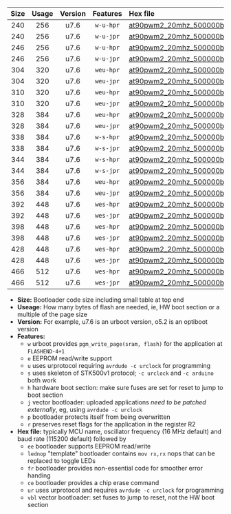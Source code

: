 |Size|Usage|Version|Features|Hex file|
|:-:|:-:|:-:|:-:|:--|
|240|256|u7.6|`w-u-hpr`|[at90pwm2_20mhz_500000bps_ur.hex](https://raw.githubusercontent.com/stefanrueger/urboot/main/at90pwm2_20mhz_500000bps_ur.hex)|
|240|256|u7.6|`w-u-jpr`|[at90pwm2_20mhz_500000bps_ur_vbl.hex](https://raw.githubusercontent.com/stefanrueger/urboot/main/at90pwm2_20mhz_500000bps_ur_vbl.hex)|
|246|256|u7.6|`w-u-hpr`|[at90pwm2_20mhz_500000bps_lednop_ur.hex](https://raw.githubusercontent.com/stefanrueger/urboot/main/at90pwm2_20mhz_500000bps_lednop_ur.hex)|
|246|256|u7.6|`w-u-jpr`|[at90pwm2_20mhz_500000bps_lednop_ur_vbl.hex](https://raw.githubusercontent.com/stefanrueger/urboot/main/at90pwm2_20mhz_500000bps_lednop_ur_vbl.hex)|
|304|320|u7.6|`weu-hpr`|[at90pwm2_20mhz_500000bps_ee_ur.hex](https://raw.githubusercontent.com/stefanrueger/urboot/main/at90pwm2_20mhz_500000bps_ee_ur.hex)|
|304|320|u7.6|`weu-jpr`|[at90pwm2_20mhz_500000bps_ee_ur_vbl.hex](https://raw.githubusercontent.com/stefanrueger/urboot/main/at90pwm2_20mhz_500000bps_ee_ur_vbl.hex)|
|310|320|u7.6|`weu-hpr`|[at90pwm2_20mhz_500000bps_ee_lednop_ur.hex](https://raw.githubusercontent.com/stefanrueger/urboot/main/at90pwm2_20mhz_500000bps_ee_lednop_ur.hex)|
|310|320|u7.6|`weu-jpr`|[at90pwm2_20mhz_500000bps_ee_lednop_ur_vbl.hex](https://raw.githubusercontent.com/stefanrueger/urboot/main/at90pwm2_20mhz_500000bps_ee_lednop_ur_vbl.hex)|
|328|384|u7.6|`weu-hpr`|[at90pwm2_20mhz_500000bps_ee_lednop_fr_ur.hex](https://raw.githubusercontent.com/stefanrueger/urboot/main/at90pwm2_20mhz_500000bps_ee_lednop_fr_ur.hex)|
|328|384|u7.6|`weu-jpr`|[at90pwm2_20mhz_500000bps_ee_lednop_fr_ur_vbl.hex](https://raw.githubusercontent.com/stefanrueger/urboot/main/at90pwm2_20mhz_500000bps_ee_lednop_fr_ur_vbl.hex)|
|338|384|u7.6|`w-s-hpr`|[at90pwm2_20mhz_500000bps.hex](https://raw.githubusercontent.com/stefanrueger/urboot/main/at90pwm2_20mhz_500000bps.hex)|
|338|384|u7.6|`w-s-jpr`|[at90pwm2_20mhz_500000bps_vbl.hex](https://raw.githubusercontent.com/stefanrueger/urboot/main/at90pwm2_20mhz_500000bps_vbl.hex)|
|344|384|u7.6|`w-s-hpr`|[at90pwm2_20mhz_500000bps_lednop.hex](https://raw.githubusercontent.com/stefanrueger/urboot/main/at90pwm2_20mhz_500000bps_lednop.hex)|
|344|384|u7.6|`w-s-jpr`|[at90pwm2_20mhz_500000bps_lednop_vbl.hex](https://raw.githubusercontent.com/stefanrueger/urboot/main/at90pwm2_20mhz_500000bps_lednop_vbl.hex)|
|356|384|u7.6|`weu-hpr`|[at90pwm2_20mhz_500000bps_ee_lednop_fr_ce_ur.hex](https://raw.githubusercontent.com/stefanrueger/urboot/main/at90pwm2_20mhz_500000bps_ee_lednop_fr_ce_ur.hex)|
|356|384|u7.6|`weu-jpr`|[at90pwm2_20mhz_500000bps_ee_lednop_fr_ce_ur_vbl.hex](https://raw.githubusercontent.com/stefanrueger/urboot/main/at90pwm2_20mhz_500000bps_ee_lednop_fr_ce_ur_vbl.hex)|
|392|448|u7.6|`wes-hpr`|[at90pwm2_20mhz_500000bps_ee.hex](https://raw.githubusercontent.com/stefanrueger/urboot/main/at90pwm2_20mhz_500000bps_ee.hex)|
|392|448|u7.6|`wes-jpr`|[at90pwm2_20mhz_500000bps_ee_vbl.hex](https://raw.githubusercontent.com/stefanrueger/urboot/main/at90pwm2_20mhz_500000bps_ee_vbl.hex)|
|398|448|u7.6|`wes-hpr`|[at90pwm2_20mhz_500000bps_ee_lednop.hex](https://raw.githubusercontent.com/stefanrueger/urboot/main/at90pwm2_20mhz_500000bps_ee_lednop.hex)|
|398|448|u7.6|`wes-jpr`|[at90pwm2_20mhz_500000bps_ee_lednop_vbl.hex](https://raw.githubusercontent.com/stefanrueger/urboot/main/at90pwm2_20mhz_500000bps_ee_lednop_vbl.hex)|
|428|448|u7.6|`wes-hpr`|[at90pwm2_20mhz_500000bps_ee_lednop_fr.hex](https://raw.githubusercontent.com/stefanrueger/urboot/main/at90pwm2_20mhz_500000bps_ee_lednop_fr.hex)|
|428|448|u7.6|`wes-jpr`|[at90pwm2_20mhz_500000bps_ee_lednop_fr_vbl.hex](https://raw.githubusercontent.com/stefanrueger/urboot/main/at90pwm2_20mhz_500000bps_ee_lednop_fr_vbl.hex)|
|466|512|u7.6|`wes-hpr`|[at90pwm2_20mhz_500000bps_ee_lednop_fr_ce.hex](https://raw.githubusercontent.com/stefanrueger/urboot/main/at90pwm2_20mhz_500000bps_ee_lednop_fr_ce.hex)|
|466|512|u7.6|`wes-jpr`|[at90pwm2_20mhz_500000bps_ee_lednop_fr_ce_vbl.hex](https://raw.githubusercontent.com/stefanrueger/urboot/main/at90pwm2_20mhz_500000bps_ee_lednop_fr_ce_vbl.hex)|

- **Size:** Bootloader code size including small table at top end
- **Useage:** How many bytes of flash are needed, ie, HW boot section or a multiple of the page size
- **Version:** For example, u7.6 is an urboot version, o5.2 is an optiboot version
- **Features:**
  + `w` urboot provides `pgm_write_page(sram, flash)` for the application at `FLASHEND-4+1`
  + `e` EEPROM read/write support
  + `u` uses urprotocol requiring `avrdude -c urclock` for programming
  + `s` uses skeleton of STK500v1 protocol; `-c urclock` and `-c arduino` both work
  + `h` hardware boot section: make sure fuses are set for reset to jump to boot section
  + `j` vector bootloader: uploaded applications *need to be patched externally*, eg, using `avrdude -c urclock`
  + `p` bootloader protects itself from being overwritten
  + `r` preserves reset flags for the application in the register R2
- **Hex file:** typically MCU name, oscillator frequency (16 MHz default) and baud rate (115200 default) followed by
  + `ee` bootloader supports EEPROM read/write
  + `lednop` "template" bootloader contains `mov rx,rx` nops that can be replaced to toggle LEDs
  + `fr` bootloader provides non-essential code for smoother error handing
  + `ce` bootloader provides a chip erase command
  + `ur` uses urprotocol and requires `avrdude -c urclock` for programming
  + `vbl` vector bootloader: set fuses to jump to reset, not the HW boot section
